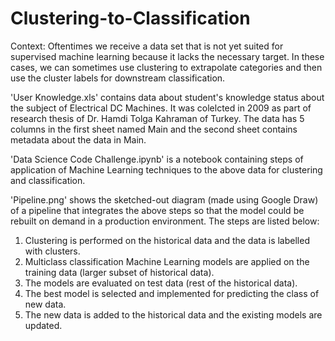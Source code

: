 # Clustering-to-Classification

Context: Oftentimes we receive a data set that is not yet suited for supervised machine learning because it lacks the necessary target. In these cases, we can sometimes use clustering to extrapolate categories and then use the cluster labels for downstream classification.

'User Knowledge.xls' contains data about student's knowledge status about the subject of Electrical DC Machines. It was colelcted in 2009 as part of research thesis of Dr. Hamdi Tolga Kahraman of Turkey. The data has 5 columns in the first sheet named Main and the second sheet contains metadata about the data in Main.

'Data Science Code Challenge.ipynb' is a notebook containing steps of application of Machine Learning techniques to the above data for clustering and classification.

'Pipeline.png' shows the sketched-out diagram (made using Google Draw) of a pipeline that integrates the above steps so that the model could be rebuilt on demand in a production environment. The steps are listed below:

1) Clustering is performed on the historical data and the data is labelled with clusters.
2) Multiclass classification Machine Learning models are applied on the training data (larger subset of historical data).
3) The models are evaluated on test data (rest of the historical data).
4) The best model is selected and implemented for predicting the class of new data.
5) The new data is added to the historical data and the existing models are updated.